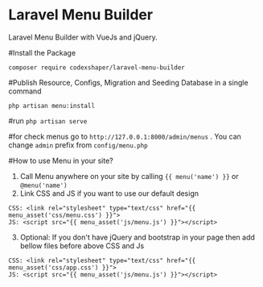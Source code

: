 # Laravel Menu Builder
Laravel Menu Builder with VueJs and jQuery.

#Install the Package

```
composer require codexshaper/laravel-menu-builder
```
#Publish Resource, Configs, Migration and Seeding Database in a single command

```
php artisan menu:install
```
#run `php artisan serve`

#for check menus go to `http://127.0.0.1:8000/admin/menus` . You can change `admin` prefix from `config/menu.php`

#How to use Menu in your site?
1. Call Menu anywhere on your site by calling `{{ menu('name') }}` or `@menu('name')`
2. Link CSS and JS if you want to use our default design 
```
CSS: <link rel="stylesheet" type="text/css" href="{{ menu_asset('css/menu.css') }}">
JS: <script src="{{ menu_asset('js/menu.js') }}"></script> 
```
3. Optional: If you don't have jQuery and bootstrap in your page then add bellow files before above CSS and Js
```
CSS: <link rel="stylesheet" type="text/css" href="{{ menu_asset('css/app.css') }}">
JS: <script src="{{ menu_asset('js/menu.js') }}"></script>
```
